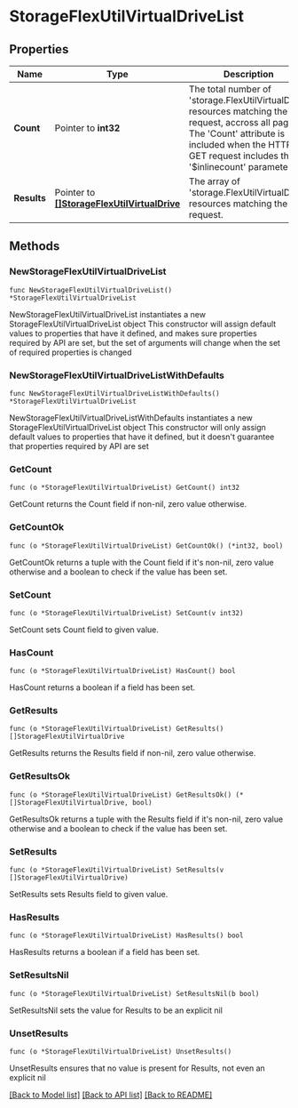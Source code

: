 # StorageFlexUtilVirtualDriveList

## Properties

Name | Type | Description | Notes
------------ | ------------- | ------------- | -------------
**Count** | Pointer to **int32** | The total number of &#39;storage.FlexUtilVirtualDrive&#39; resources matching the request, accross all pages. The &#39;Count&#39; attribute is included when the HTTP GET request includes the &#39;$inlinecount&#39; parameter. | [optional] 
**Results** | Pointer to [**[]StorageFlexUtilVirtualDrive**](StorageFlexUtilVirtualDrive.md) | The array of &#39;storage.FlexUtilVirtualDrive&#39; resources matching the request. | [optional] 

## Methods

### NewStorageFlexUtilVirtualDriveList

`func NewStorageFlexUtilVirtualDriveList() *StorageFlexUtilVirtualDriveList`

NewStorageFlexUtilVirtualDriveList instantiates a new StorageFlexUtilVirtualDriveList object
This constructor will assign default values to properties that have it defined,
and makes sure properties required by API are set, but the set of arguments
will change when the set of required properties is changed

### NewStorageFlexUtilVirtualDriveListWithDefaults

`func NewStorageFlexUtilVirtualDriveListWithDefaults() *StorageFlexUtilVirtualDriveList`

NewStorageFlexUtilVirtualDriveListWithDefaults instantiates a new StorageFlexUtilVirtualDriveList object
This constructor will only assign default values to properties that have it defined,
but it doesn't guarantee that properties required by API are set

### GetCount

`func (o *StorageFlexUtilVirtualDriveList) GetCount() int32`

GetCount returns the Count field if non-nil, zero value otherwise.

### GetCountOk

`func (o *StorageFlexUtilVirtualDriveList) GetCountOk() (*int32, bool)`

GetCountOk returns a tuple with the Count field if it's non-nil, zero value otherwise
and a boolean to check if the value has been set.

### SetCount

`func (o *StorageFlexUtilVirtualDriveList) SetCount(v int32)`

SetCount sets Count field to given value.

### HasCount

`func (o *StorageFlexUtilVirtualDriveList) HasCount() bool`

HasCount returns a boolean if a field has been set.

### GetResults

`func (o *StorageFlexUtilVirtualDriveList) GetResults() []StorageFlexUtilVirtualDrive`

GetResults returns the Results field if non-nil, zero value otherwise.

### GetResultsOk

`func (o *StorageFlexUtilVirtualDriveList) GetResultsOk() (*[]StorageFlexUtilVirtualDrive, bool)`

GetResultsOk returns a tuple with the Results field if it's non-nil, zero value otherwise
and a boolean to check if the value has been set.

### SetResults

`func (o *StorageFlexUtilVirtualDriveList) SetResults(v []StorageFlexUtilVirtualDrive)`

SetResults sets Results field to given value.

### HasResults

`func (o *StorageFlexUtilVirtualDriveList) HasResults() bool`

HasResults returns a boolean if a field has been set.

### SetResultsNil

`func (o *StorageFlexUtilVirtualDriveList) SetResultsNil(b bool)`

 SetResultsNil sets the value for Results to be an explicit nil

### UnsetResults
`func (o *StorageFlexUtilVirtualDriveList) UnsetResults()`

UnsetResults ensures that no value is present for Results, not even an explicit nil

[[Back to Model list]](../README.md#documentation-for-models) [[Back to API list]](../README.md#documentation-for-api-endpoints) [[Back to README]](../README.md)


